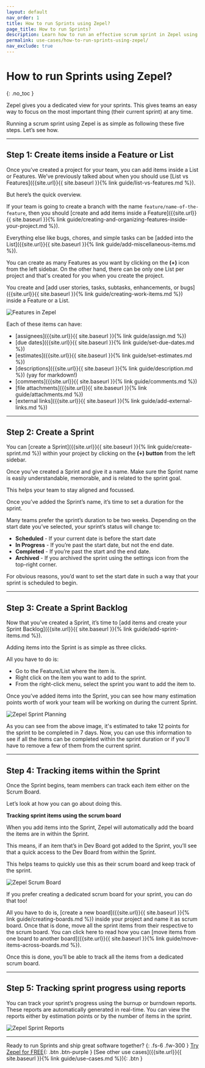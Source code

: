 ```yaml
---
layout: default
nav_order: 1
title: How to run Sprints using Zepel?
page_title: How to run Sprints?
description: Learn how to run an effective scrum sprint in Zepel using the five steps shared in this article.
permalink: use-cases/how-to-run-sprints-using-zepel/
nav_exclude: true
---
```


# How to run Sprints using Zepel?
{: .no_toc }

Zepel gives you a dedicated view for your sprints. This gives teams an easy way to focus on the most important thing (their current sprint) at any time.

Running a scrum sprint using Zepel is as simple as following these five steps. Let’s see how.

---

## Step 1: Create items inside a Feature or List

Once you’ve created a project for your team, you can add items inside a List or Features. We’ve previously talked about when you should use [List vs Features]({{site.url}}{{ site.baseurl }}{% link guide/list-vs-features.md %}). 

But here’s the quick overview.

If your team is going to create a branch with the name `feature/name-of-the-feature`, then you should [create and add items inside a Feature]({{site.url}}{{ site.baseurl }}{% link guide/creating-and-organizing-features-inside-your-project.md %}).

Everything else like bugs, chores, and simple tasks can be [added into the List]({{site.url}}{{ site.baseurl }}{% link guide/add-miscellaneous-items.md %}).

You can create as many Features as you want by clicking on the **(+)** icon from the left sidebar. On the other hand, there can be only one List per project and that's created for you when you create the project.

You create and [add user stories, tasks, subtasks, enhancements, or bugs]({{site.url}}{{ site.baseurl }}{% link guide/creating-work-items.md %}) inside a Feature or a List. 

![Features in Zepel](/guide/assets/uploads/zepel-features-new.png)

Each of these items can have:

- [assignees]({{site.url}}{{ site.baseurl }}{% link guide/assign.md %})
- [due dates]({{site.url}}{{ site.baseurl }}{% link guide/set-due-dates.md %})
- [estimates]({{site.url}}{{ site.baseurl }}{% link guide/set-estimates.md %})
- [descriptions]({{site.url}}{{ site.baseurl }}{% link guide/description.md %}) (yay for markdown!)
- [comments]({{site.url}}{{ site.baseurl }}{% link guide/comments.md %})
- [file attachments]({{site.url}}{{ site.baseurl }}{% link guide/attachments.md %})
- [external links]({{site.url}}{{ site.baseurl }}{% link guide/add-external-links.md %})

---

## Step 2: Create a Sprint 

You can [create a Sprint]({{site.url}}{{ site.baseurl }}{% link guide/create-sprint.md %}) within your project by clicking on the **(+) button** from the left sidebar. 

Once you’ve created a Sprint and give it a name. Make sure the Sprint name is easily understandable, memorable, and is related to the sprint goal. 

This helps your team to stay aligned and focussed.

Once you’ve added the Sprint’s name, it’s time to set a duration for the sprint. 

Many teams prefer the sprint’s duration to be two weeks. Depending on the start date you’ve selected, your sprint’s status will change to:

- **Scheduled** - If your current date is before the start date
- **In Progress** - If you’re past the start date, but not the end date.
- **Completed** - If you’re past the start and the end date.
- **Archived** - If you archived the sprint using the settings icon from the top-right corner.

For obvious reasons, you’d want to set the start date in such a way that your sprint is scheduled to begin.

---

## Step 3: Create a Sprint Backlog

Now that you’ve created a Sprint, it’s time to [add items and create your Sprint Backlog]({{site.url}}{{ site.baseurl }}{% link guide/add-sprint-items.md %}).

Adding items into the Sprint is as simple as three clicks. 

All you have to do is:
- Go to the Feature/List where the item is.
- Right click on the item you want to add to the sprint.
- From the right-click menu, select the sprint you want to add the item to.

Once you’ve added items into the Sprint, you can see how many estimation points worth of work your team will be working on during the current Sprint.

![Zepel Sprint Planning](/guide/assets/uploads/zepel-sprint-planning.png)

As you can see from the above image, it's estimated to take 12 points for the sprint to be completed in 7 days. Now, you can use this information to see if all the items can be completed within the sprint duration or if you'll have to remove a few of them from the current sprint.

---

## Step 4: Tracking items within the Sprint

Once the Sprint begins, team members can track each item either on the Scrum Board.

Let’s look at how you can go about doing this.

**Tracking sprint items using the scrum board**

When you add items into the Sprint, Zepel will automatically add the board the items are in within the Sprint.

This means, if an item that’s in Dev Board got added to the Sprint, you’ll see that a quick access to the Dev Board from within the Sprint. 

This helps teams to quickly use this as their scrum board and keep track of the sprint. 

![Zepel Scrum Board](/guide/assets/uploads/zepel-scrum-board.png)

If you prefer creating a dedicated scrum board for your sprint, you can do that too!

All you have to do is, [create a new board]({{site.url}}{{ site.baseurl }}{% link guide/creating-boards.md %}) inside your project and name it as scrum board. Once that is done, move all the sprint items from their respective to the scrum board. You can click here to read how you can [move items from one board to another board]({{site.url}}{{ site.baseurl }}{% link guide/move-items-across-boards.md %}).

Once this is done, you’ll be able to track all the items from a dedicated scrum board.

---

## Step 5: Tracking sprint progress using reports

You can track your sprint’s progress using the burnup or burndown reports. These reports are automatically generated in real-time. You can view the reports either by estimation points or by the number of items in the sprint.

![Zepel Sprint Reports](/guide/assets/uploads/zepel-sprint-reports.png)

---

Ready to run Sprints and ship great software together?
{: .fs-6 .fw-300 }
[Try Zepel for FREE](https://zepel.io/?utm_source=zepelguide&utm_medium=usecases&utm_campaign=how-to-run-sprints){: .btn .btn-purple } 
[See other use cases]({{site.url}}{{ site.baseurl }}{% link guide/use-cases.md %}){: .btn }